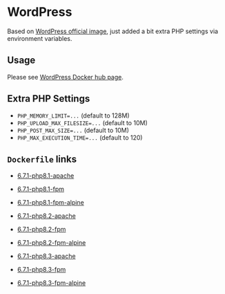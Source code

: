 # WordPress

Based on [WordPress official image](https://hub.docker.com/_/wordpress/), just added a bit extra PHP settings via environment variables.

## Usage

Please see [WordPress Docker hub page](https://hub.docker.com/_/wordpress/).

## Extra PHP Settings

- `PHP_MEMORY_LIMIT=...` (default to 128M)
- `PHP_UPLOAD_MAX_FILESIZE=...` (default to 10M)
- `PHP_POST_MAX_SIZE=...` (default to 10M)
- `PHP_MAX_EXECUTION_TIME=...` (default to 120)

## `Dockerfile` links

- [6.7.1-php8.1-apache](https://github.com/alwynpan/docker-wordpress/blob/master/Dockerfile.php8.1-apache)
- [6.7.1-php8.1-fpm](https://github.com/alwynpan/docker-wordpress/blob/master/Dockerfile.php8.1-fpm)
- [6.7.1-php8.1-fpm-alpine](https://github.com/alwynpan/docker-wordpress/blob/master/Dockerfile.php8.1-fpm-alpine)

- [6.7.1-php8.2-apache](https://github.com/alwynpan/docker-wordpress/blob/master/Dockerfile.php8.2-apache)
- [6.7.1-php8.2-fpm](https://github.com/alwynpan/docker-wordpress/blob/master/Dockerfile.php8.2-fpm)
- [6.7.1-php8.2-fpm-alpine](https://github.com/alwynpan/docker-wordpress/blob/master/Dockerfile.php8.2-fpm-alpine)

- [6.7.1-php8.3-apache](https://github.com/alwynpan/docker-wordpress/blob/master/Dockerfile.php8.3-apache)
- [6.7.1-php8.3-fpm](https://github.com/alwynpan/docker-wordpress/blob/master/Dockerfile.php8.3-fpm)
- [6.7.1-php8.3-fpm-alpine](https://github.com/alwynpan/docker-wordpress/blob/master/Dockerfile.php8.3-fpm-alpine)
